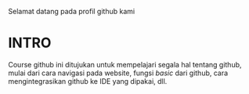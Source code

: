 Selamat datang pada profil github kami

# INTRO
Course github ini ditujukan untuk mempelajari segala hal tentang github, mulai dari cara navigasi pada website,
fungsi *basic* dari github, cara mengintegrasikan github ke IDE yang dipakai, dll.
